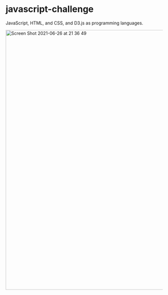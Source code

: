 # javascript-challenge
JavaScript, HTML, and CSS, and D3.js as programming languages.

<img width="834" alt="Screen Shot 2021-06-26 at 21 36 49" src="https://user-images.githubusercontent.com/79778345/123531138-b0eba000-d6c7-11eb-9213-950412b554b4.png">
